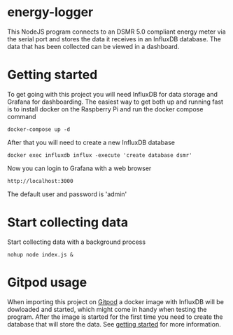 # energy-logger

This NodeJS program connects to an DSMR 5.0 compliant energy meter via the serial port and stores the data it receives in an InfluxDB database. The data that has been collected can be viewed in a dashboard.

# Getting started
To get going with this project you will need InfluxDB for data storage and Grafana for dashboarding.
The easiest way to get both up and running fast is to install docker on the Raspberry Pi and run the docker compose command

```docker-compose up -d```

After that you will need to create a new InfluxDB database

```docker exec influxdb influx -execute 'create database dsmr'```

Now you can login to Grafana with a web browser

```http://localhost:3000```

The default user and password is 'admin'

# Start collecting data
Start collecting data with a background process

```nohup node index.js &``` 

# Gitpod usage
When importing this project on [Gitpod](https://gitpod.io/#https://github.com/maar-ten/energy-logger) a docker image with InfluxDB will be dowloaded and started, which might come in handy when testing the program. After the image is started for the first time you need to create the database that will store the data. See [getting started](#Getting-started) for more information.
